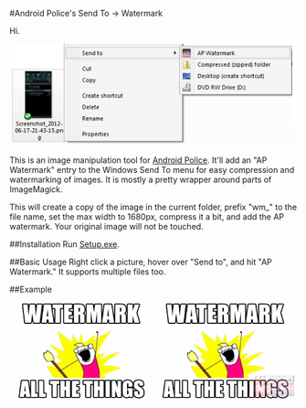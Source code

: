 #Android Police's Send To -> Watermark

Hi.

<p align="center"><img src="https://github.com/RonAmadeo/AP-Send-To-Watermark/raw/master/resources/readme/What-this-will-do.jpg"/></p>

This is an image manipulation tool for <a href="http://androidpolice.com">Android Police</a>. It'll add an "AP Watermark" entry to the Windows Send To menu for easy compression and watermarking of images. It is mostly a pretty wrapper around parts of ImageMagick.

This will create a copy of the image in the current folder, prefix "wm_" to the file name, set the max width to 1680px, compress it a bit, and add the AP watermark. Your original image will not be touched.

##Installation
Run <a href="https://github.com/RonAmadeo/AP-Send-To-Watermark/blob/master/setup/Setup.exe">Setup.exe</a>.

##Basic Usage
Right click a picture, hover over "Send to", and hit "AP Watermark." It supports multiple files too.

##Example
<p align="center"><img src="https://github.com/RonAmadeo/AP-Send-To-Watermark/raw/master/resources/readme/example.png" width="50%" /><img src="https://github.com/RonAmadeo/AP-Send-To-Watermark/raw/master/resources/readme/wm_example.png" width="50%" /></p>